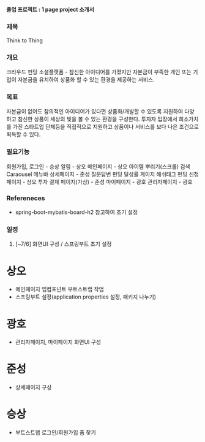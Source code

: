 #### 졸업 프로젝트 : 1 page project 소개서

### 제목
Think to Thing

### 개요
크라우드 펀딩 소셜플랫폼 - 참신한 아이디어를 가졌지만 자본금이 부족한 개인 또는 기업이 자본금을 유치하여 상품화 할 수 있는 환경을 제공하는 서비스.

### 목표
자본금이 없어도 참의적인 아이디어가 있다면 상품화/개발할 수 있도록 지원하여 다양하고 참신한 상품이 세상의 빛을 볼 수 있는 환경을 구성한다.
투자자 입장에서 희소가치를 가진 스타트업 단체등을 직접적으로 지원하고 상품이나 서비스를 보다 나은 조건으로 획득할 수 있다.   

### 필요기능
회원가입, 로그인 - 승상
알림 - 상오
메인페이지 - 상오
아이템 뿌리기(스크롤)
검색
Caraousel
메뉴바
상세페이지 - 준성
질문답변
펀딩 달성률 게이지
해쉬태그
펀딩 신청 페이지 - 상오
투자 결제 페이지(가상) - 준성
마이페이지 - 광호
관리자페이지 - 광호

### Refereneces
- spring-boot-mybatis-board-h2 참고하여 초기 설정

### 일정

1. [~7/6] 화면UI 구성 / 스프링부트 초기 설정
# 상오
- 메인페이지 앱컴포넌트 부트스트랩 작업
- 스프링부트 설정(application properties 설정, 패키지 나누기)

# 광호
- 관리자페이지, 마이페이지 화면UI 구성

# 준성
- 상세페이지 구성

# 승상
- 부트스트랩 로그인/회원가입 폼 찾기
